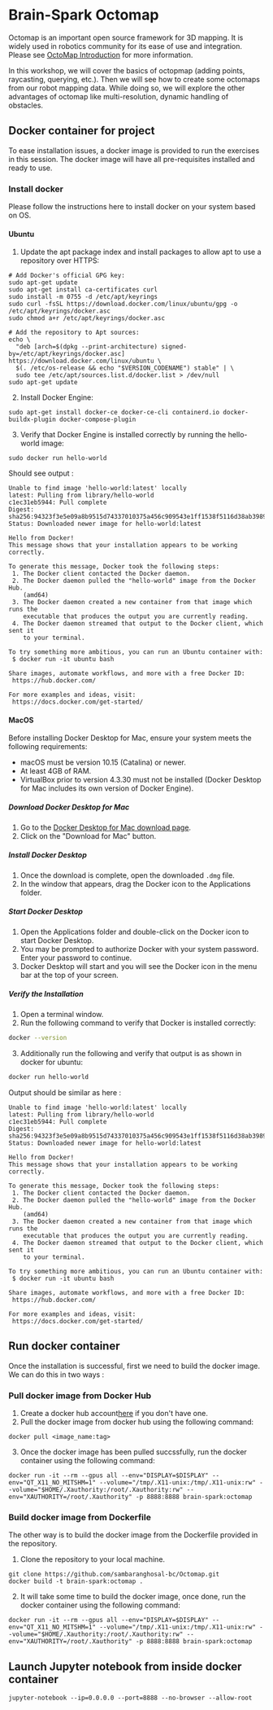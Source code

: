 # Brain-Spark Octomap
Octomap is an important open source framework for 3D mapping. It is widely used in robotics community for its ease of use and integration. Please see [OctoMap Introduction](OCTOMAP.md) for more information.

In this workshop, we will cover the basics of octopmap (adding points, raycasting, querying, etc.). Then we will see how to create some octomaps from our robot mapping data. While doing so, we will explore the other advantages of octomap like multi-resolution, dynamic handling of obstacles.

## Docker container for project
To ease installation issues, a docker image is provided to run the exercises in this session. The docker image will have all pre-requisites installed and ready to use.

### Install docker
Please follow the instructions here to install docker on your system based on OS.

#### Ubuntu
1. Update the apt package index and install packages to allow apt to use a repository over HTTPS:
```commandline
# Add Docker's official GPG key:
sudo apt-get update
sudo apt-get install ca-certificates curl
sudo install -m 0755 -d /etc/apt/keyrings
sudo curl -fsSL https://download.docker.com/linux/ubuntu/gpg -o /etc/apt/keyrings/docker.asc
sudo chmod a+r /etc/apt/keyrings/docker.asc

# Add the repository to Apt sources:
echo \
  "deb [arch=$(dpkg --print-architecture) signed-by=/etc/apt/keyrings/docker.asc] https://download.docker.com/linux/ubuntu \
  $(. /etc/os-release && echo "$VERSION_CODENAME") stable" | \
  sudo tee /etc/apt/sources.list.d/docker.list > /dev/null
sudo apt-get update
```

2. Install Docker Engine:
```commandline
sudo apt-get install docker-ce docker-ce-cli containerd.io docker-buildx-plugin docker-compose-plugin
```

3. Verify that Docker Engine is installed correctly by running the hello-world image:
```
sudo docker run hello-world
```

Should see output : 
```angular2html
Unable to find image 'hello-world:latest' locally
latest: Pulling from library/hello-world
c1ec31eb5944: Pull complete 
Digest: sha256:94323f3e5e09a8b9515d74337010375a456c909543e1ff1538f5116d38ab3989
Status: Downloaded newer image for hello-world:latest

Hello from Docker!
This message shows that your installation appears to be working correctly.

To generate this message, Docker took the following steps:
 1. The Docker client contacted the Docker daemon.
 2. The Docker daemon pulled the "hello-world" image from the Docker Hub.
    (amd64)
 3. The Docker daemon created a new container from that image which runs the
    executable that produces the output you are currently reading.
 4. The Docker daemon streamed that output to the Docker client, which sent it
    to your terminal.

To try something more ambitious, you can run an Ubuntu container with:
 $ docker run -it ubuntu bash

Share images, automate workflows, and more with a free Docker ID:
 https://hub.docker.com/

For more examples and ideas, visit:
 https://docs.docker.com/get-started/
```

#### MacOS

Before installing Docker Desktop for Mac, ensure your system meets the following requirements:

- macOS must be version 10.15 (Catalina) or newer.
- At least 4GB of RAM.
- VirtualBox prior to version 4.3.30 must not be installed (Docker Desktop for Mac includes its own version of Docker Engine).

##### Download Docker Desktop for Mac

1. Go to the [Docker Desktop for Mac download page](https://www.docker.com/products/docker-desktop).
2. Click on the "Download for Mac" button.

##### Install Docker Desktop

1. Once the download is complete, open the downloaded `.dmg` file.
2. In the window that appears, drag the Docker icon to the Applications folder.

##### Start Docker Desktop

1. Open the Applications folder and double-click on the Docker icon to start Docker Desktop.
2. You may be prompted to authorize Docker with your system password. Enter your password to continue.
3. Docker Desktop will start and you will see the Docker icon in the menu bar at the top of your screen.

##### Verify the Installation

1. Open a terminal window.
2. Run the following command to verify that Docker is installed correctly:
```sh
docker --version
```
3. Additionally run the following and verify that output is as shown in docker for ubuntu:
```sh
docker run hello-world
```

Output should be similar as here : 
```angular2html
Unable to find image 'hello-world:latest' locally
latest: Pulling from library/hello-world
c1ec31eb5944: Pull complete 
Digest: sha256:94323f3e5e09a8b9515d74337010375a456c909543e1ff1538f5116d38ab3989
Status: Downloaded newer image for hello-world:latest

Hello from Docker!
This message shows that your installation appears to be working correctly.

To generate this message, Docker took the following steps:
 1. The Docker client contacted the Docker daemon.
 2. The Docker daemon pulled the "hello-world" image from the Docker Hub.
    (amd64)
 3. The Docker daemon created a new container from that image which runs the
    executable that produces the output you are currently reading.
 4. The Docker daemon streamed that output to the Docker client, which sent it
    to your terminal.

To try something more ambitious, you can run an Ubuntu container with:
 $ docker run -it ubuntu bash

Share images, automate workflows, and more with a free Docker ID:
 https://hub.docker.com/

For more examples and ideas, visit:
 https://docs.docker.com/get-started/
```

## Run docker container
Once the installation is successful, first we need to build the docker image.
We can do this in two ways : 
### Pull docker image from Docker Hub
1. Create a docker hub account[here](https://www.docker.com/products/docker-hub/) if you don't have one. 
2. Pull the docker image from docker hub using the following command:
```commandline
docker pull <image_name:tag>
```
3. Once the docker image has been pulled succssfully, run the docker container using the following command:
```commandline
docker run -it --rm --gpus all --env="DISPLAY=$DISPLAY" --env="QT_X11_NO_MITSHM=1" --volume="/tmp/.X11-unix:/tmp/.X11-unix:rw" --volume="$HOME/.Xauthority:/root/.Xauthority:rw" --env="XAUTHORITY=/root/.Xauthority" -p 8888:8888 brain-spark:octomap
```

### Build docker image from Dockerfile
The other way is to build the docker image from the Dockerfile provided in the repository.
1. Clone the repository to your local machine.
```commandline
git clone https://github.com/sambaranghosal-bc/Octomap.git
docker build -t brain-spark:octomap .
```
2. It will take some time to build the docker image, once done, run the docker container using the following command:
```commandline
docker run -it --rm --gpus all --env="DISPLAY=$DISPLAY" --env="QT_X11_NO_MITSHM=1" --volume="/tmp/.X11-unix:/tmp/.X11-unix:rw" --volume="$HOME/.Xauthority:/root/.Xauthority:rw" --env="XAUTHORITY=/root/.Xauthority" -p 8888:8888 brain-spark:octomap
```

## Launch Jupyter notebook from inside docker container
```
jupyter-notebook --ip=0.0.0.0 --port=8888 --no-browser --allow-root
```
